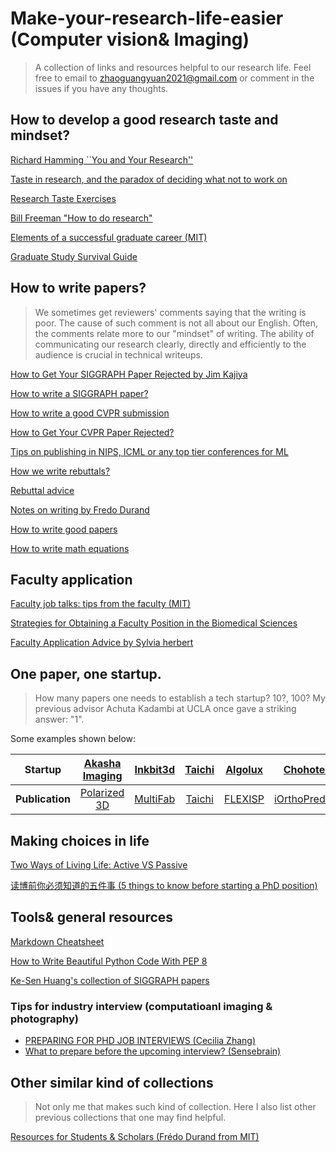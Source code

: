 # Make-your-research-life-easier (Computer vision& Imaging)
> A collection of links and resources helpful to our research life. Feel free to email to zhaoguangyuan2021@gmail.com or comment in the issues if you have any thoughts. 

## How to develop a good research taste and mindset?
[Richard Hamming ``You and Your Research''](https://www.cs.virginia.edu/~robins/YouAndYourResearch.html)

[Taste in research, and the paradox of deciding what not to work on](https://www.theexclusive.org/2014/12/taste-in-research-and-paradox-of.html)

[Research Taste Exercises](https://colah.github.io/notes/taste/)

[Bill Freeman "How to do research"](https://people.csail.mit.edu/billf/publications/How_To_Do_Research.pdf)

[Elements of a successful graduate career (MIT)](http://people.csail.mit.edu/billf/talks/10minFreeman2013.pdf)

[Graduate Study Survival Guide](https://cs.uwaterloo.ca/~thachisu/survival.pdf)

## How to write papers?
> We sometimes get reviewers' comments saying that the writing is poor. The cause of such comment is not all about our English. Often, the comments relate more to our "mindset" of writing. The ability of communicating our research clearly, directly and efficiently to the audience is crucial in technical writeups.  

[How to Get Your SIGGRAPH Paper Rejected by Jim Kajiya](https://www.siggraph.org/sites/default/files/kajiya.pdf)

[How to write a SIGGRAPH paper?](https://www.liyiwei.org/courses/how-siga11/)

[How to write a good CVPR submission](https://billf.mit.edu/sites/default/files/documents/cvprPapers.pdf)

[How to Get Your CVPR Paper Rejected?](https://personalinterests.lipingyang.org/wp-content/uploads/2019/03/How-to-get-your-CVPR-paper-rejected.pptx.pdf)

[Tips on publishing in NIPS, ICML or any top tier conferences for ML](https://www.reddit.com/r/MachineLearning/comments/3x3urc/tips_on_publishing_in_nips_icml_or_any_top_tier/)

[How we write rebuttals?](https://deviparikh.medium.com/how-we-write-rebuttals-dc84742fece1)

[Rebuttal advice](http://people.csail.mit.edu/fredo/rebuttal_advice.txt)

[Notes on writing by Fredo Durand](http://people.csail.mit.edu/fredo/PUBLI/writing.pdf)

[How to write good papers](http://mri.beckman.illinois.edu/resources/good_paper.pdf)

[How to write math equations](http://www.mit.edu/~dimitrib/Ten_Rules.html)

## Faculty application
[Faculty job talks: tips from the faculty (MIT)](https://www.eecs.mit.edu/career-opportunities-at-eecs/faculty-job-talks-tips-from-the-faculty/)

[Strategies for Obtaining a Faculty Position in the Biomedical Sciences](https://careernavigator.gradeducation.hms.harvard.edu/strategies-obtaining-faculty-position-biomedical-sciences-views-both-sides-job-search)

[Faculty Application Advice by Sylvia herbert](http://sylviaherbert.com/faculty-application-advice)

## One paper, one startup. 
> How many papers one needs to establish a tech startup? 10?, 100? My previous advisor Achuta Kadambi at UCLA once gave a striking answer: "1". 

Some examples shown below:

| Startup | [Akasha Imaging](hhttps://www.akasha.im/)| [Inkbit3d](https://inkbit3d.com/) | [Taichi](https://taichi.graphics/) | [Algolux](https://algolux.com/) |[Chohotech](http://www.chohotech.com/)|
| :---:   | :---: | :---:    |:---:     | :---:   | :---: | 
| **Publication** | [Polarized 3D](https://web.media.mit.edu/~achoo/polar3D/)| [MultiFab](https://dl.acm.org/doi/abs/10.1145/2766962) |[Taichi](https://cupdf.com/document/taichi-a-language-for-high-performance-computation-on-taichi-a-language-for.html) | [FLEXISP](https://research.nvidia.com/publication/flexisp-flexible-camera-image-processing-framework) | [iOrthoPredictor](https://dl.acm.org/doi/abs/10.1145/3414685.3417771)|

## Making choices in life
[Two Ways of Living Life: Active VS Passive](https://blog.madeeasy.in/two-ways-living-life-active-vs-passive)

[读博前你必须知道的五件事 (5 things to know before starting a PhD position)](https://zhuanlan.zhihu.com/p/476454217)

## Tools& general resources
[Markdown Cheatsheet](https://github.com/adam-p/markdown-here/wiki/Markdown-Cheatsheet)

[How to Write Beautiful Python Code With PEP 8](https://realpython.com/python-pep8/)

[Ke-Sen Huang's collection of SIGGRAPH papers](http://kesen.realtimerendering.com/)
### Tips for industry interview (computatioanl imaging & photography)
- [PREPARING FOR PHD JOB INTERVIEWS (Cecilia Zhang)](https://ceciliavision.github.io/blogs/blog-interview.html#)
- [What to prepare before the upcoming interview? (Sensebrain)](https://docs.google.com/document/d/1YralmXmMufQmWdUAW1t31HEia_yIl-3k4cb58vEXFZc/edit)

## Other similar kind of collections
> Not only me that makes such kind of collection. Here I also list other previous collections that one may find helpful. 

[Resources for Students & Scholars (Frédo Durand from MIT)](http://people.csail.mit.edu/fredo/student.html) 



